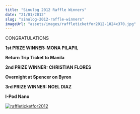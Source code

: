 ```yaml
---
title: "Sinulog 2012 Raffle Winners"
date: "21/01/2012"
slug: "sinulog-2012-raffle-winners"
imageUrl: "assets/images/raffleticketfor2012-1024x370.jpg"
---
```


CONGRATULATIONS

****1st PRIZE WINNER: MONA PILAPIL****

****Return Trip Ticket to Manila****

**2nd PRIZE WINNER: CHRISTIAN FLORES**

**Overnight at Spencer on Byron**

**3rd PRIZE WINNER: NOEL DIAZ** 

**I-Pod Nano**

[![](https://i0.wp.com/santonino-nz.org/wp-content/uploads/2012/01/raffleticketfor2012-1024x370.jpg?resize=1024%2C370 "raffleticketfor2012")](https://i0.wp.com/santonino-nz.org/wp-content/uploads/2012/01/raffleticketfor2012.jpg)